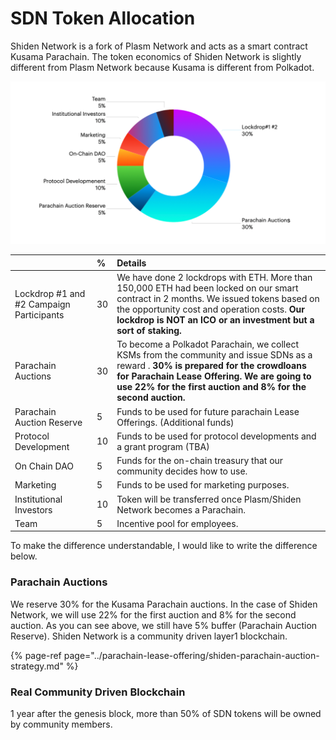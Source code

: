 # SDN Token Allocation

Shiden Network is a fork of Plasm Network and  acts as a smart contract Kusama Parachain. The token economics of Shiden Network is slightly different from Plasm Network because Kusama is different from Polkadot.

![](../../.gitbook/assets/screen-shot-2021-05-19-at-14.15.09.png)

|  | % | Details |
| :--- | :--- | :--- |
| Lockdrop \#1 and \#2 Campaign  Participants | 30 | We have done 2 lockdrops with ETH. More than 150,000 ETH had been locked on our smart contract in 2 months. We issued tokens based on the opportunity cost and operation costs. **Our lockdrop is NOT an ICO or an investment but a sort of staking.** |
| Parachain Auctions | 30 | To become a Polkadot Parachain, we collect KSMs from the community and issue SDNs as a reward . **30% is prepared for the crowdloans for Parachain Lease Offering. We are going to use 22% for the first auction and 8% for the second auction.** |
| Parachain Auction Reserve | 5 | Funds to be used for future parachain Lease Offerings. \(Additional funds\) |
| Protocol Development | 10 | Funds to be used for protocol developments and a grant program \(TBA\) |
| On Chain DAO | 5 | Funds for the on-chain treasury that our community decides how to use.  |
| Marketing | 5 | Funds to be used for marketing purposes. |
| Institutional Investors | 10 | Token will be transferred once  Plasm/Shiden Network becomes a Parachain.  |
| Team | 5 | Incentive pool for employees.  |

To make the difference understandable, I would like to write the difference below.

###  Parachain Auctions

We reserve 30% for the Kusama Parachain auctions. In the case of Shiden Network, we will use 22% for the first auction and 8% for the second auction. As you can see above, we still have 5% buffer \(Parachain Auction Reserve\).  Shiden Network is a community driven layer1 blockchain. 

{% page-ref page="../parachain-lease-offering/shiden-parachain-auction-strategy.md" %}

### Real Community Driven Blockchain

1 year after the genesis block, more than 50% of SDN tokens will be owned by community members. 

